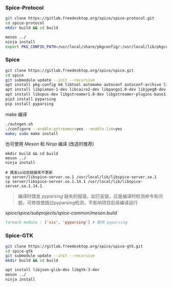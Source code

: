 ### Spice-Protocol

```sh
git clone https://gitlab.freedesktop.org/spice/spice-protocol.git
cd spice-protocol
mkdir build && cd build

meson ../
ninja install
export PKG_CONFIG_PATH=/usr/local/share/pkgconfig/:/usr/local/lib/pkgconfig
```

### Spice

```sh
git clone https://gitlab.freedesktop.org/spice/spice.git
cd spice
git submodule update --init --recursive
apt install pkg-config m4 libtool automake autoconf autoconf-archive libglib2.0-dev
apt install libpixman-1-dev libcairo2-dev libpango1.0-dev libjpeg8-dev libgif-dev
apt install libopus-dev libgstreamer1.0-dev libgstreamer-plugins-base1.0-dev liblz4-dev
pip3 install pyparsing
pip install pyparsing
```

make 编译

```sh
./autogen.sh
./configure --enable-gstreamer=yes --enable-lz4=yes
make; sudo make install
```

也可使用 *Meson* 和 *Ninja* 编译 (改造时推荐)

```shell
mkdir build && cd build
meson ../
ninja install

# 偶发so动态链接库不更新
cp server/libspice-server.so.1 /usr/local/lib/libspice-server.so.1
cp server/libspice-server.so.1.14.1 /usr/local/lib/libspice-server.so.1.14.1
```
> 编译时偶发 *pyparsing* 缺失的报错，如已安装，应是编译时检测命令有问题。可修改使跳过pyparsing检测，不影响项目后续编译运行

*spice/spice/subprojects/spice-common/meson.build*
```makefile
foreach module : ['six', 'pyparsing'] # 删除 pyparsing
```

### Spice-GTK

```sh
git clone https://gitlab.freedesktop.org/spice/spice-gtk.git
cd spice-gtk
git submodule update --init --recursive
mkdir build && cd build

apt install libjson-glib-dev libgtk-3-dev
meson ../
ninja install
```
